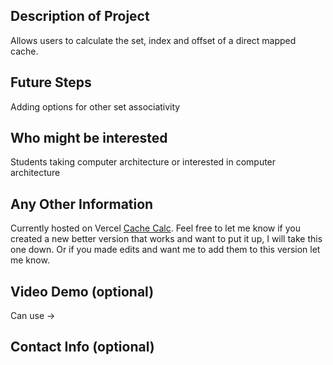 ## Description of Project
Allows users to calculate the set, index and offset of a direct mapped cache. 


## Future Steps
Adding options for other set associativity 


## Who might be interested
Students taking computer architecture or interested in computer architecture


## Any Other Information
Currently hosted on Vercel [Cache Calc](https://cachecalc.vercel.app). Feel free to let me know if you created a new better version that works and want to put it up, I will take this one down. Or if you made edits and want me to add them to this version let me know.


## Video Demo (optional)
Can use -> 


## Contact Info (optional)